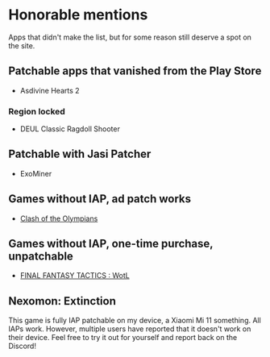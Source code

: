# Honorable mentions

Apps that didn't make the list, but for some reason still deserve a spot on the site.

## Patchable apps that vanished from the Play Store

- Asdivine Hearts 2

### Region locked

- DEUL Classic Ragdoll Shooter

## Patchable with Jasi Patcher

- ExoMiner

## Games without IAP, ad patch works

- [Clash of the Olympians](https://play.google.com/store/apps/details?id=com.ironhide.games.clashoftheolympians&hl=en&gl=US)

## Games without IAP, one-time purchase, unpatchable

- [FINAL FANTASY TACTICS : WotL](https://play.google.com/store/apps/details?id=com.square_enix.android_googleplay.FFT_en2)

## Nexomon: Extinction

This game is fully IAP patchable on my device, a Xiaomi Mi 11 something. All IAPs work. However, multiple users have reported that it doesn't work on their device. Feel free to try it out for yourself and report back on the Discord!
